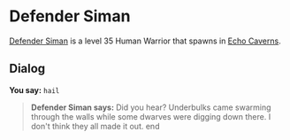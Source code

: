# Defender Siman



[Defender Siman](/npc/153058) is a level 35 Human Warrior that spawns in [Echo Caverns](/zone/153).



## Dialog

**You say:** `hail`



>**Defender Siman says:** Did you hear?  Underbulks came swarming through the walls while some dwarves were digging down there.  I don't think they all made it out.
end
